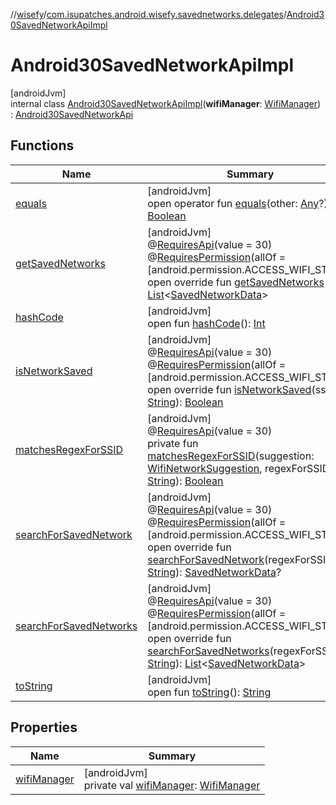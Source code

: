 //[wisefy](../../../index.md)/[com.isupatches.android.wisefy.savednetworks.delegates](../index.md)/[Android30SavedNetworkApiImpl](index.md)

# Android30SavedNetworkApiImpl

[androidJvm]\
internal class [Android30SavedNetworkApiImpl](index.md)(**wifiManager**: [WifiManager](https://developer.android.com/reference/kotlin/android/net/wifi/WifiManager.html)) : [Android30SavedNetworkApi](../-android30-saved-network-api/index.md)

## Functions

| Name | Summary |
|---|---|
| [equals](../../com.isupatches.android.wisefy.wifi.delegates/-legacy-wifi-delegate/index.md#585090901%2FFunctions%2F1622544596) | [androidJvm]<br>open operator fun [equals](../../com.isupatches.android.wisefy.wifi.delegates/-legacy-wifi-delegate/index.md#585090901%2FFunctions%2F1622544596)(other: [Any](https://kotlinlang.org/api/latest/jvm/stdlib/kotlin/-any/index.html)?): [Boolean](https://kotlinlang.org/api/latest/jvm/stdlib/kotlin/-boolean/index.html) |
| [getSavedNetworks](get-saved-networks.md) | [androidJvm]<br>@[RequiresApi](https://developer.android.com/reference/kotlin/androidx/annotation/RequiresApi.html)(value = 30)<br>@[RequiresPermission](https://developer.android.com/reference/kotlin/androidx/annotation/RequiresPermission.html)(allOf = [android.permission.ACCESS_WIFI_STATE])<br>open override fun [getSavedNetworks](get-saved-networks.md)(): [List](https://kotlinlang.org/api/latest/jvm/stdlib/kotlin.collections/-list/index.html)<[SavedNetworkData](../../com.isupatches.android.wisefy.savednetworks.entities/-saved-network-data/index.md)> |
| [hashCode](../../com.isupatches.android.wisefy.wifi.delegates/-legacy-wifi-delegate/index.md#1794629105%2FFunctions%2F1622544596) | [androidJvm]<br>open fun [hashCode](../../com.isupatches.android.wisefy.wifi.delegates/-legacy-wifi-delegate/index.md#1794629105%2FFunctions%2F1622544596)(): [Int](https://kotlinlang.org/api/latest/jvm/stdlib/kotlin/-int/index.html) |
| [isNetworkSaved](is-network-saved.md) | [androidJvm]<br>@[RequiresApi](https://developer.android.com/reference/kotlin/androidx/annotation/RequiresApi.html)(value = 30)<br>@[RequiresPermission](https://developer.android.com/reference/kotlin/androidx/annotation/RequiresPermission.html)(allOf = [android.permission.ACCESS_WIFI_STATE])<br>open override fun [isNetworkSaved](is-network-saved.md)(ssid: [String](https://kotlinlang.org/api/latest/jvm/stdlib/kotlin/-string/index.html)): [Boolean](https://kotlinlang.org/api/latest/jvm/stdlib/kotlin/-boolean/index.html) |
| [matchesRegexForSSID](matches-regex-for-s-s-i-d.md) | [androidJvm]<br>@[RequiresApi](https://developer.android.com/reference/kotlin/androidx/annotation/RequiresApi.html)(value = 30)<br>private fun [matchesRegexForSSID](matches-regex-for-s-s-i-d.md)(suggestion: [WifiNetworkSuggestion](https://developer.android.com/reference/kotlin/android/net/wifi/WifiNetworkSuggestion.html), regexForSSID: [String](https://kotlinlang.org/api/latest/jvm/stdlib/kotlin/-string/index.html)): [Boolean](https://kotlinlang.org/api/latest/jvm/stdlib/kotlin/-boolean/index.html) |
| [searchForSavedNetwork](search-for-saved-network.md) | [androidJvm]<br>@[RequiresApi](https://developer.android.com/reference/kotlin/androidx/annotation/RequiresApi.html)(value = 30)<br>@[RequiresPermission](https://developer.android.com/reference/kotlin/androidx/annotation/RequiresPermission.html)(allOf = [android.permission.ACCESS_WIFI_STATE])<br>open override fun [searchForSavedNetwork](search-for-saved-network.md)(regexForSSID: [String](https://kotlinlang.org/api/latest/jvm/stdlib/kotlin/-string/index.html)): [SavedNetworkData](../../com.isupatches.android.wisefy.savednetworks.entities/-saved-network-data/index.md)? |
| [searchForSavedNetworks](search-for-saved-networks.md) | [androidJvm]<br>@[RequiresApi](https://developer.android.com/reference/kotlin/androidx/annotation/RequiresApi.html)(value = 30)<br>@[RequiresPermission](https://developer.android.com/reference/kotlin/androidx/annotation/RequiresPermission.html)(allOf = [android.permission.ACCESS_WIFI_STATE])<br>open override fun [searchForSavedNetworks](search-for-saved-networks.md)(regexForSSID: [String](https://kotlinlang.org/api/latest/jvm/stdlib/kotlin/-string/index.html)): [List](https://kotlinlang.org/api/latest/jvm/stdlib/kotlin.collections/-list/index.html)<[SavedNetworkData](../../com.isupatches.android.wisefy.savednetworks.entities/-saved-network-data/index.md)> |
| [toString](../../com.isupatches.android.wisefy.wifi.delegates/-legacy-wifi-delegate/index.md#1616463040%2FFunctions%2F1622544596) | [androidJvm]<br>open fun [toString](../../com.isupatches.android.wisefy.wifi.delegates/-legacy-wifi-delegate/index.md#1616463040%2FFunctions%2F1622544596)(): [String](https://kotlinlang.org/api/latest/jvm/stdlib/kotlin/-string/index.html) |

## Properties

| Name | Summary |
|---|---|
| [wifiManager](wifi-manager.md) | [androidJvm]<br>private val [wifiManager](wifi-manager.md): [WifiManager](https://developer.android.com/reference/kotlin/android/net/wifi/WifiManager.html) |
